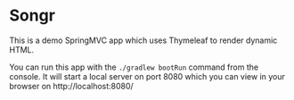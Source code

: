 # Songr

This is a demo SpringMVC app which uses Thymeleaf to render dynamic HTML.

You can run this app with the `./gradlew bootRun` command from the console. It will start a local server on port 8080 which you can view in your browser on http://localhost:8080/
